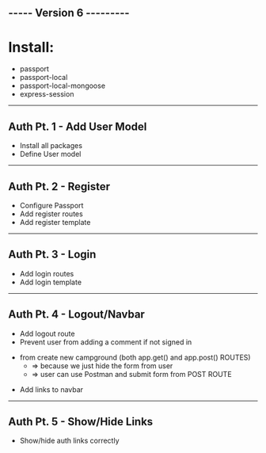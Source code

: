
----- Version 6 ---------
-----------------------------
# Install:
* passport
* passport-local
* passport-local-mongoose
* express-session

------------------------------
## Auth Pt. 1 - Add User Model
* Install all packages
* Define User model

---------------------------------
## Auth Pt. 2 - Register 
* Configure Passport
* Add register routes
* Add register template

--------------------------------
## Auth Pt. 3 - Login
* Add login routes
* Add login template

-------------------------------
## Auth Pt. 4 - Logout/Navbar
* Add logout route
* Prevent user from adding a comment if not signed in 
 + from create new campground (both app.get() and app.post() ROUTES)
    * => because we just hide the form from user
    * => user can use Postman and submit form from POST ROUTE
* Add links to navbar

---------------------------------
## Auth Pt. 5 - Show/Hide Links
* Show/hide auth links correctly
